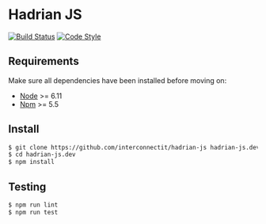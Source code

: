 # Hadrian JS

[![Build Status][ico-travis]][link-travis]
[![Code Style][ico-standard-js]][link-standard-js]

## Requirements

Make sure all dependencies have been installed before moving on:

* [Node](https://nodejs.org/en/) >= 6.11
* [Npm](https://www.npmjs.com/get-npm) >= 5.5

## Install

``` bash
$ git clone https://github.com/interconnectit/hadrian-js hadrian-js.dev
$ cd hadrian-js.dev
$ npm install
```

## Testing

``` bash
$ npm run lint
$ npm run test
```

[ico-travis]: https://travis-ci.com/interconnectit/hadrian-js.svg?branch=master
[ico-standard-js]: https://img.shields.io/badge/code%20style-standard-brightgreen.svg

[link-travis]: https://travis-ci.com/interconnectit/hadrian-js
[link-standard-js]: http://standardjs.com
